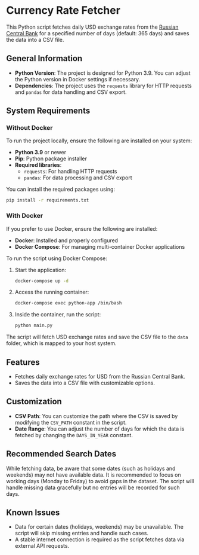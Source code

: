 # Currency Rate Fetcher

This Python script fetches daily USD exchange rates from the [Russian Central Bank](https://www.cbr-xml-daily.ru) for a specified number of days (default: 365 days) and saves the data into a CSV file.

## General Information

- **Python Version**: The project is designed for Python 3.9. You can adjust the Python version in Docker settings if necessary.
- **Dependencies**: The project uses the `requests` library for HTTP requests and `pandas` for data handling and CSV export.

## System Requirements

### Without Docker

To run the project locally, ensure the following are installed on your system:

- **Python 3.9** or newer
- **Pip**: Python package installer
- **Required libraries**:
  - `requests`: For handling HTTP requests
  - `pandas`: For data processing and CSV export

You can install the required packages using:

```bash
pip install -r requirements.txt
```

### With Docker

If you prefer to use Docker, ensure the following are installed:

- **Docker**: Installed and properly configured
- **Docker Compose**: For managing multi-container Docker applications

To run the script using Docker Compose:

1. Start the application:

    ```bash
    docker-compose up -d
    ```

2. Access the running container:

    ```bash
    docker-compose exec python-app /bin/bash
    ```

3. Inside the container, run the script:

    ```bash
    python main.py
    ```

The script will fetch USD exchange rates and save the CSV file to the `data` folder, which is mapped to your host system.

## Features

- Fetches daily exchange rates for USD from the Russian Central Bank.
- Saves the data into a CSV file with customizable options.

## Customization

- **CSV Path**: You can customize the path where the CSV is saved by modifying the `CSV_PATH` constant in the script.
- **Date Range**: You can adjust the number of days for which the data is fetched by changing the `DAYS_IN_YEAR` constant.

## Recommended Search Dates

While fetching data, be aware that some dates (such as holidays and weekends) may not have available data. It is recommended to focus on working days (Monday to Friday) to avoid gaps in the dataset. The script will handle missing data gracefully but no entries will be recorded for such days.

## Known Issues

- Data for certain dates (holidays, weekends) may be unavailable. The script will skip missing entries and handle such cases.
- A stable internet connection is required as the script fetches data via external API requests.
